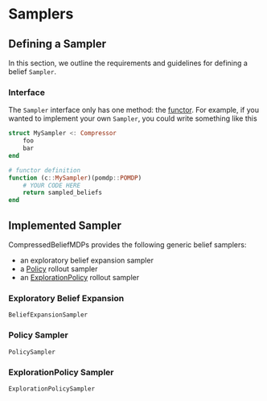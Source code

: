 # Samplers

## Defining a Sampler

In this section, we outline the requirements and guidelines for defining a belief `Sampler`.

### Interface

The `Sampler` interface only has one method: the [functor](https://docs.julialang.org/en/v1/manual/methods/#Function-like-objects). For example, if you wanted to implement your own `Sampler`, you could write something like this

```julia
struct MySampler <: Compressor
    foo
    bar
end

# functor definition
function (c::MySampler)(pomdp::POMDP)
    # YOUR CODE HERE
    return sampled_beliefs
end
```

## Implemented Sampler

CompressedBeliefMDPs provides the following generic belief samplers:
- an exploratory belief expansion sampler
- a [Policy](https://juliapomdp.github.io/POMDPs.jl/latest/api/#POMDPs.Policy) rollout sampler
- an [ExplorationPolicy](https://juliapomdp.github.io/POMDPs.jl/latest/POMDPTools/policies/#Exploration-Policies) rollout sampler

### Exploratory Belief Expansion
```@docs 
BeliefExpansionSampler
```

### Policy Sampler
```@docs 
PolicySampler
```

### ExplorationPolicy Sampler
```@docs 
ExplorationPolicySampler
```
